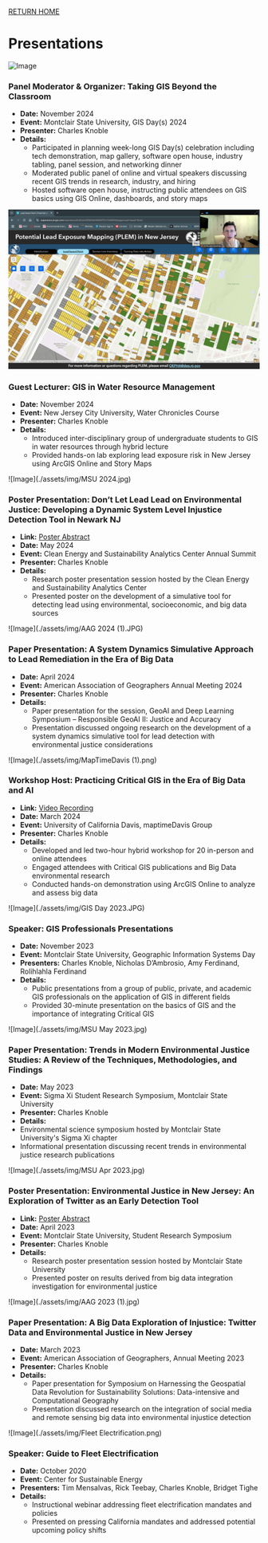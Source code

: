 [RETURN HOME](https://cjknoble.github.io/)

# Presentations

![Image](./assets/img/GISDay2024.HEIC)
### Panel Moderator & Organizer: Taking GIS Beyond the Classroom 
- **Date:** November 2024
- **Event:** Montclair State University, GIS Day(s) 2024
- **Presenter:** Charles Knoble
- **Details:** 
  - Participated in planning week-long GIS Day(s) celebration including tech demonstration, map gallery, software open house, industry tabling, panel session, and networking dinner
  - Moderated public panel of online and virtual speakers discussing recent GIS trends in research, industry, and hiring
  - Hosted software open house, instructing public attendees on GIS basics using GIS Online, dashboards, and story maps 
 
![Image](./assets/img/NJCU_GuestLecture_031224.png)
### Guest Lecturer: GIS in Water Resource Management
- **Date:** November 2024
- **Event:** New Jersey City University, Water Chronicles Course
- **Presenter:** Charles Knoble
- **Details:**
  - Introduced inter-disciplinary group of undergraduate students to GIS in water resources through hybrid lecture
  - Provided hands-on lab exploring lead exposure risk in New Jersey using ArcGIS Online and Story Maps 

![Image](./assets/img/MSU 2024.jpg)
### Poster Presentation: Don’t Let Lead Lead on Environmental Justice: Developing a Dynamic System Level Injustice Detection Tool in Newark NJ
 - **Link:** [Poster Abstract](https://digitalcommons.montclair.edu/student-research-symposium/2024/poster03/29/)
- **Date:** May 2024
- **Event:** Clean Energy and Sustainability Analytics Center Annual Summit
- **Presenter:** Charles Knoble
- **Details:**
  - Research poster presentation session hosted by the Clean Energy and Sustainability Analytics Center
  - Presented poster on the development of a simulative tool for detecting lead using environmental, socioeconomic, and big data sources

![Image](./assets/img/AAG 2024 (1).JPG)
### Paper Presentation: A System Dynamics Simulative Approach to Lead Remediation in the Era of Big Data
- **Date:** April 2024
- **Event:** American Association of Geographers Annual Meeting 2024
- **Presenter:** Charles Knoble
- **Details:**
  - Paper presentation for the session, GeoAI and Deep Learning Symposium – Responsible GeoAI II: Justice and Accuracy
  - Presentation discussed ongoing research on the development of a system dynamics simulative tool for lead detection with environmental justice considerations 

![Image](./assets/img/MapTimeDavis (1).png)
### Workshop Host: Practicing Critical GIS in the Era of Big Data and AI
- **Link:** [Video Recording](https://www.youtube.com/watch?v=03EEYN0Qknw)  
- **Date:** March 2024
- **Event:** University of California Davis, maptimeDavis Group
- **Presenter:** Charles Knoble
- **Details:**
  - Developed and led two-hour hybrid workshop for 20 in-person and online attendees 
  - Engaged attendees with Critical GIS publications and Big Data environmental research
  - Conducted hands-on demonstration using ArcGIS Online to analyze and assess big data

![Image](./assets/img/GIS Day 2023.JPG)
### Speaker: GIS Professionals Presentations
- **Date:** November 2023
- **Event:** Montclair State University, Geographic Information Systems Day
- **Presenters:** Charles Knoble, Nicholas D’Ambrosio, Amy Ferdinand, Rolihlahla Ferdinand
- **Details:**
  - Public presentations from a group of public, private, and academic GIS professionals on the application of GIS in different fields
  - Provided 30-minute presentation on the basics of GIS and the importance of integrating Critical GIS 

![Image](./assets/img/MSU May 2023.jpg)
### Paper Presentation: Trends in Modern Environmental Justice Studies: A Review of the Techniques, Methodologies, and Findings
- **Date:** May 2023
- **Event:** Sigma Xi Student Research Symposium, Montclair State University
- **Presenter:** Charles Knoble
- **Details:**
- Environmental science symposium hosted by Montclair State University's Sigma Xi chapter 
- Informational presentation discussing recent trends in environmental justice research publications

![Image](./assets/img/MSU Apr 2023.jpg)
### Poster Presentation: Environmental Justice in New Jersey: An Exploration of Twitter as an Early Detection Tool
- **Link:** [Poster Abstract](https://digitalcommons.montclair.edu/student-research-symposium/2023/poster02/20/)
- **Date:** April 2023
- **Event:** Montclair State University, Student Research Symposium
- **Presenter:** Charles Knoble 
- **Details:**
  - Research poster presentation session hosted by Montclair State University 
  - Presented poster on results derived from big data integration investigation for environmental justice

![Image](./assets/img/AAG 2023 (1).jpg)
### Paper Presentation: A Big Data Exploration of Injustice: Twitter Data and Environmental Justice in New Jersey
- **Date:** March 2023
- **Event:** American Association of Geographers, Annual Meeting 2023
- **Presenter:** Charles Knoble
- **Details:**
  - Paper presentation for Symposium on Harnessing the Geospatial Data Revolution for Sustainability Solutions: Data-intensive and Computational Geography
  - Presentation discussed research on the integration of social media and remote sensing big data into environmental injustice detection
 

![Image](./assets/img/Fleet Electrification.png)
### Speaker: Guide to Fleet Electrification
- **Date:** October 2020
- **Event:** Center for Sustainable Energy
- **Presenters:** Tim Mensalvas, Rick Teebay, Charles Knoble, Bridget Tighe
- **Details:**
  - Instructional webinar addressing fleet electrification mandates and policies
  - Presented on pressing California mandates and addressed potential upcoming policy shifts
